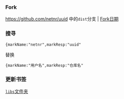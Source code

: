 ### Fork

https://github.com/netnr/uuid 中的`dist`分支 | [Fork日期](https://github.com/netnr/uuid/commit/bce83c3d87982202129f0bb6b489637e885cbff6) 

### 搜寻

```
{markName:"netnr",markResp:"uuid"
```

替换

```
{markName:"用户名",markResp:"仓库名"
```

### 更新书签

[`libs`文件夹](/libs)
